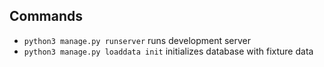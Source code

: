 ## Commands

- `python3 manage.py runserver` runs development server
- `python3 manage.py loaddata init` initializes database with fixture data